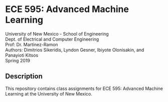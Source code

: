 # ECE 595: Advanced Machine Learning
University of New Mexico - School of Engineering  
Dept. of Electrical and Computer Engineering    
Prof: Dr. Martinez-Ramon  
Authors: Dimitrios Sikeridis, Lyndon Gesner, Ibiyote Olonisakin, and Panayioti Kitsos  
Spring 2019  

## Description
This repository contains class assignments for ECE 595: Advanced Machine Learning at the University of New Mexico.
